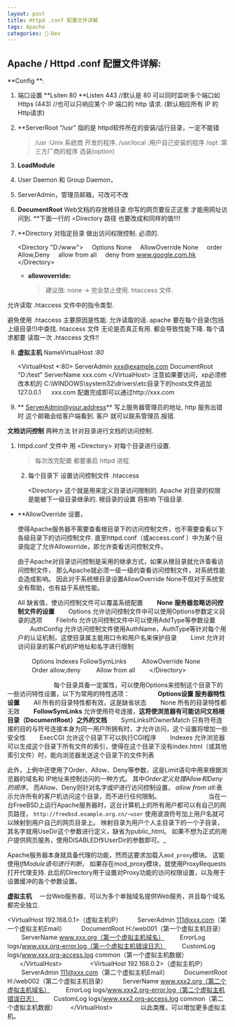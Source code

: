 ```yaml
---
layout: post
title: Httpd .conf 配置文件详解  
tags: Apache
categories: -Dev
---
```

## Apache / Httpd .conf 配置文件详解:

**Config **:

1. 端口设置
	**Lsiten 80 
	**Listen 443
	//默认是 80 可以同时监听多个端口如 Https (443)
	//也可以只响应某个 IP 端口的 http 请求.  (默认相应所有 IP 的Http请求)


2. **ServerRoot “/usr”
	指的是 httpd软件所在的安装/运行目录，一定不能错
	> /usr       :Unix 系统商 开发的程序.
	> /usr/local :用户自己安装的程序
	> /opt       :第三方厂商的程序 选装(option)


3. **LoadModule**

4. User Daemon 和 Group Daemon，

5. ServerAdmin，管理员邮箱，可改可不改

6. **DocumentRoot**
	 Web文档的存放根目录.你写的网页要反正这里 才能用网址访问到.
	**下面一行的 \<Directory 路径 也要改成和同样的值!!!!

7. **Directory
	对指定目录 做出访问权限控制. 必须的.

	\<Directory "D:/www"\>
	    Options None 
	    AllowOverride None
	    order Allow,Deny
	    allow from all
	    deny from www.google.com.hk
	\</Directory\>


	- **allowoverride:**
		> 建议值: none → 完全禁止使用. htaccess 文件.

允许读取 .htaccess 文件中的指令类型.

避免使用 .htaccess 主要原因是性能.
允许读取的话. apache  要在每个目录(包括上级目录!!)中查找. htaccess 文件
无论是否真正有用. 都会导致性能下降.
每个请求都要 读取一次 .htaccess 文件!!



8. **虚拟主机**
	NameVirtualHost *:80*


	\<VirtualHost *:80\>
	ServerAdmin xxx@example.com
	DocumentRoot "D:/test"
	ServerName xxx.com
	\</VirtualHost\>
	注意如果要访问，xp必须修改本机的 C:\WINDOWS\system32\drivers\etc目录下的hosts文件追加 
	127.0.0.1      xxx.com 
	配置完成即可以通过http://xxx.com


9. ** ServerAdmin@your.address**
	写上服务器管理员的地址, http 服务出错时 这个邮箱会给客户端看到. 客户 就可以联系管理员.报错.



**文档访问控制** 两种方法
针对目录进行文档的访问控制.
1. httpd.conf 文件中 用 \<Directory\> 对每个目录进行设置.
	> 每次改完配置 都要重启 httpd 进程.
	2. 每个目录下 设置访问控制文件 .htaccess

		\<Directory\>
		这个就是用来定义目录访问限制的.
		Apache 对目录的权限 是能被下一级目录继承的.
		根目录的设置 将影响 下级目录.



- **AllowOverride 设置，
	 
	使得Apache服务器不需要查看根目录下的访问控制文件，也不需要查看以下各级目录下的访问控制文件.
	直至httpd.conf（或access.conf ）中为某个目录指定了允许Alloworride，即允许查看访问控制文件。

	由于Apache对目录访问控制是采用的继承方式，如果从根目录就允许查看访问控制文件，
	那么Apache就必须一级一级的查看访问控制文件，对系统性能会造成影响。
	因此对于系统根目录设置AllowOverride None不但对于系统安全有帮助，也有益于系统性能。

	All 缺省值，使访问控制文件可以覆盖系统配置 
	　　**None** **服务器忽略访问控制文件的设置** 
	　　Options 允许访问控制文件中可以使用Options参数定义目录的选项 
	　　FileInfo 允许访问控制文件中可以使用AddType等参数设置 
	　　AuthConfig 允许访问控制文件使用AuthName，AuthType等针对每个用户的认证机制，这使目录属主能用口令和用户名来保护目录 
	　　Limit 允许对访问目录的客户机的IP地址和名字进行限制 

	　　
Options Indexes FollowSymLinks
　　 AllowOverride None
　　 Order allow,deny
　　 Allow from all
　　\</Directory\>


　　　
　　
　　每个目录具备一定属性，可以使用Options来控制这个目录下的一些访问特性设置，以下为常用的特性选项：
　　
　　**Options设置 服务器特性设置** 
　　All 所有的目录特性都有效，这是缺省状态 
　　None 所有的目录特性都无效 
　　**FollowSymLinks** 允许使用符号连接，**这将使浏览器有可能访问文档根目录（DocumentRoot）之外的文档** 
　　SymLinksIfOwnerMatch 只有符号连接的目的与符号连接本身为同一用户所拥有时，才允许访问，这个设置将增加一些安全性 
　　ExecCGI 允许这个目录下可以执行CGI程序 
　　Indexes 允许浏览器可以生成这个目录下所有文件的索引，使得在这个目录下没有index.html（或其他索引文件）时，能向浏览器发送这个目录下的文件列表 


此外，上例中还使用了Order、Allow、Deny等参数，这是Limit语句中用来根据浏览器的域名和 IP地址来控制访问的一种方式。
其中*Order定义处理Allow和Deny的顺序*，
而Allow、Deny则针对名字或IP进行访问控制设置，
*allow from all*:表示允许所有的客户机访问这个目录，而不进行任何限制。
　　
　
　　　　当在一台FreeBSD上运行Apache服务器时，这台计算机上的所有用户都可以有自己的网页路径，
`http://freebsd.example.org.cn/~user`
使用波浪符号加上用户名就可以映射到用户自己的网页目录上。
映射目录为用户个人主目录下的一个子目录，其名字就用UseDir这个参数进行定义，缺省为public_html。
如果不想为正式的用户提供网页服务，使用DISABLED作UserDir的参数即可。_ 


Apache服务器本身就具备代理的功能，然而这要求加载入`mod_proxy`模块。
这能使用*IfModule语句进行判断*，
如果存在mod_proxy模块，就使用ProxyRequests打开代理支持.
此后的Directory用于设置对Proxy功能的访问权限设置，以及用于设置缓冲的各个参数设置。





**虚拟主机**
　一台Web服务器，可以为多个单独域名提供Web服务，并且每个域名都完全独立.



\<VirtualHost 192.168.0.1\>（虚拟主机IP）
　　 ServerAdmin 111@xxx.com（第一个虚拟主机Email）
　　 DocumentRoot H:/web001（第一个虚拟主机目录）
　　 ServerName www.xxx.org（第一个虚拟主机域名）
　　 ErrorLog logs/www.xxx.org-error.log（第一个虚拟主机错误日志）
　　 CustomLog logs/www.xxx.org-access.log common（第一个虚拟主机数据）
　　\</VirtualHost\>
　　
　　\<VirtualHost 192.168.0.2\>（虚拟主机IP）
　　 ServerAdmin 111@xxx.com（第二个虚拟主机Email）
　　 DocumentRoot H:/web002（第二个虚拟主机目录）
　　 ServerName www.xxx2.org（第二个虚拟主机域名）
　　 ErrorLog logs/www.xxx2.org-error.log（第二个虚拟主机错误日志）
　　 CustomLog logs/www.xxx2.org-access.log common（第二个虚拟主机数据）
　　\</VirtualHost\>
　　
　　以此类推，可以增加更多虚拟主机。


